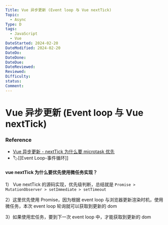 ```yaml
---
Title: Vue 异步更新 (Event loop 与 Vue nextTick)
Topic:
  - Async
Type: D
tags:
  - JavaScript
  - Vue
DateStarted: 2024-02-20
DateModified: 2024-02-20
DateDo: 
DateDone: 
DateDue: 
DateReviewed: 
Reviewed: 
Difficulty: 
status: 
Comment:
---
```

# Vue 异步更新 (Event loop 与 Vue nextTick)
### Reference
- [Vue 异步更新 - nextTick 为什么要 microtask 优先](https://link.juejin.cn?target=https%3A%2F%2Fgithub.com%2Fqingzhou729%2Fstudy%2Fissues%2F15 "https://github.com/qingzhou729/study/issues/15")
- 🏷️[[Event Loop-事件循环]]

#### vue nextTick 为什么要优先使用微任务实现？

1） Vue nextTick 的源码实现，优先级判断，总结就是 `Promise > MutationObserver > setImmediate > setTimeout`

2）这里优先使用 Promise，因为根据 event loop 与浏览器更新渲染时机，使用微任务，本次 event loop 轮询就可以获取到更新的 dom

3）如果使用宏任务，要到下一次 event loop 中，才能获取到更新的 dom